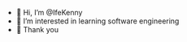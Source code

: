 - 👋 Hi, I’m @IfeKenny
- 👀 I’m interested in learning software engineering 
- 🌱 Thank you 

<!---
IfeKenny/IfeKenny is a ✨ special ✨ repository because its `README.md` (this file) appears on your GitHub profile.
You can click the Preview link to take a look at your changes.
--->
